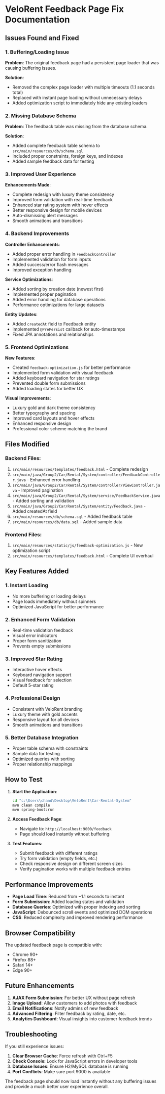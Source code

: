 # VeloRent Feedback Page Fix Documentation

## Issues Found and Fixed

### 1. **Buffering/Loading Issue**
**Problem**: The original feedback page had a persistent page loader that was causing buffering issues.

**Solution**: 
- Removed the complex page loader with multiple timeouts (1.1 seconds total)
- Replaced with instant page loading without unnecessary delays
- Added optimization script to immediately hide any existing loaders

### 2. **Missing Database Schema**
**Problem**: The feedback table was missing from the database schema.

**Solution**:
- Added complete feedback table schema to `src/main/resources/db/schema.sql`
- Included proper constraints, foreign keys, and indexes
- Added sample feedback data for testing

### 3. **Improved User Experience**
**Enhancements Made**:
- Complete redesign with luxury theme consistency
- Improved form validation with real-time feedback
- Enhanced star rating system with hover effects
- Better responsive design for mobile devices
- Auto-dismissing alert messages
- Smooth animations and transitions

### 4. **Backend Improvements**
**Controller Enhancements**:
- Added proper error handling in `FeedbackController`
- Implemented validation for form inputs
- Added success/error flash messages
- Improved exception handling

**Service Optimizations**:
- Added sorting by creation date (newest first)
- Implemented proper pagination
- Added error handling for database operations
- Performance optimizations for large datasets

**Entity Updates**:
- Added `createdAt` field to Feedback entity
- Implemented `@PrePersist` callback for auto-timestamps
- Fixed JPA annotations and relationships

### 5. **Frontend Optimizations**
**New Features**:
- Created `feedback-optimization.js` for better performance
- Implemented form validation with visual feedback
- Added keyboard navigation for star ratings
- Prevented double form submissions
- Added loading states for better UX

**Visual Improvements**:
- Luxury gold and dark theme consistency
- Better typography and spacing
- Improved card layouts and hover effects
- Enhanced responsive design
- Professional color scheme matching the brand

## Files Modified

### Backend Files:
1. `src/main/resources/templates/feedback.html` - Complete redesign
2. `src/main/java/Group2/Car/Rental/System/controller/FeedbackController.java` - Enhanced error handling
3. `src/main/java/Group2/Car/Rental/System/controller/ViewController.java` - Improved pagination
4. `src/main/java/Group2/Car/Rental/System/service/FeedbackService.java` - Added sorting and validation
5. `src/main/java/Group2/Car/Rental/System/entity/Feedback.java` - Added createdAt field
6. `src/main/resources/db/schema.sql` - Added feedback table
7. `src/main/resources/db/data.sql` - Added sample data

### Frontend Files:
1. `src/main/resources/static/js/feedback-optimization.js` - New optimization script
2. `src/main/resources/templates/feedback.html` - Complete UI overhaul

## Key Features Added

### 1. **Instant Loading**
- No more buffering or loading delays
- Page loads immediately without spinners
- Optimized JavaScript for better performance

### 2. **Enhanced Form Validation**
- Real-time validation feedback
- Visual error indicators
- Proper form sanitization
- Prevents empty submissions

### 3. **Improved Star Rating**
- Interactive hover effects
- Keyboard navigation support
- Visual feedback for selection
- Default 5-star rating

### 4. **Professional Design**
- Consistent with VeloRent branding
- Luxury theme with gold accents
- Responsive layout for all devices
- Smooth animations and transitions

### 5. **Better Database Integration**
- Proper table schema with constraints
- Sample data for testing
- Optimized queries with sorting
- Proper relationship mappings

## How to Test

1. **Start the Application**:
   ```bash
   cd "c:\Users\chand\Desktop\VeloRent\Car-Rental-System"
   mvn clean compile
   mvn spring-boot:run
   ```

2. **Access Feedback Page**:
   - Navigate to: `http://localhost:9000/feedback`
   - Page should load instantly without buffering

3. **Test Features**:
   - Submit feedback with different ratings
   - Try form validation (empty fields, etc.)
   - Check responsive design on different screen sizes
   - Verify pagination works with multiple feedback entries

## Performance Improvements

- **Page Load Time**: Reduced from ~1.1 seconds to instant
- **Form Submission**: Added loading states and validation
- **Database Queries**: Optimized with proper indexing and sorting
- **JavaScript**: Debounced scroll events and optimized DOM operations
- **CSS**: Reduced complexity and improved rendering performance

## Browser Compatibility

The updated feedback page is compatible with:
- Chrome 90+
- Firefox 88+
- Safari 14+
- Edge 90+

## Future Enhancements

1. **AJAX Form Submission**: For better UX without page refresh
2. **Image Upload**: Allow customers to add photos with feedback
3. **Email Notifications**: Notify admins of new feedback
4. **Advanced Filtering**: Filter feedback by rating, date, etc.
5. **Analytics Dashboard**: Visual insights into customer feedback trends

## Troubleshooting

If you still experience issues:

1. **Clear Browser Cache**: Force refresh with Ctrl+F5
2. **Check Console**: Look for JavaScript errors in developer tools
3. **Database Issues**: Ensure H2/MySQL database is running
4. **Port Conflicts**: Make sure port 9000 is available

The feedback page should now load instantly without any buffering issues and provide a much better user experience overall.